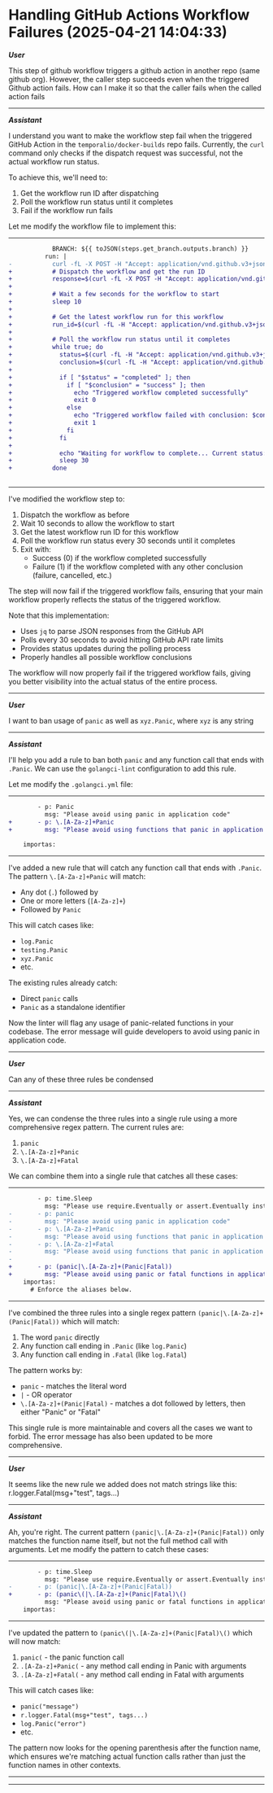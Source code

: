 <!-- Generated by SpecStory -->

# Handling GitHub Actions Workflow Failures (2025-04-21 14:04:33)

_**User**_

This step of github workflow triggers a github action in another repo (same github org). However, the caller step succeeds even when the triggered Github action fails. How can I make it so that the caller fails when the called action fails

---

_**Assistant**_

I understand you want to make the workflow step fail when the triggered GitHub Action in the `temporalio/docker-builds` repo fails. Currently, the `curl` command only checks if the dispatch request was successful, not the actual workflow run status.

To achieve this, we'll need to:
1. Get the workflow run ID after dispatching
2. Poll the workflow run status until it completes
3. Fail if the workflow run fails

Let me modify the workflow file to implement this:


---

```diff
            BRANCH: ${{ toJSON(steps.get_branch.outputs.branch) }}
          run: |
-           curl -fL -X POST -H "Accept: application/vnd.github.v3+json" -H "Authorization: token $PAT" "https://api.github.com/repos/$PARENT_REPO/actions/workflows/$WORKFLOW_ID/dispatches" -d '{"ref":'"$PARENT_BRANCH"', "inputs": { "repo":'"$REPO"', "branch":'"$BRANCH"' }}'
+           # Dispatch the workflow and get the run ID
+           response=$(curl -fL -X POST -H "Accept: application/vnd.github.v3+json" -H "Authorization: token $PAT" "https://api.github.com/repos/$PARENT_REPO/actions/workflows/$WORKFLOW_ID/dispatches" -d '{"ref":'"$PARENT_BRANCH"', "inputs": { "repo":'"$REPO"', "branch":'"$BRANCH"' }}')
+           
+           # Wait a few seconds for the workflow to start
+           sleep 10
+           
+           # Get the latest workflow run for this workflow
+           run_id=$(curl -fL -H "Accept: application/vnd.github.v3+json" -H "Authorization: token $PAT" "https://api.github.com/repos/$PARENT_REPO/actions/workflows/$WORKFLOW_ID/runs" | jq -r '.workflow_runs[0].id')
+           
+           # Poll the workflow run status until it completes
+           while true; do
+             status=$(curl -fL -H "Accept: application/vnd.github.v3+json" -H "Authorization: token $PAT" "https://api.github.com/repos/$PARENT_REPO/actions/runs/$run_id" | jq -r '.status')
+             conclusion=$(curl -fL -H "Accept: application/vnd.github.v3+json" -H "Authorization: token $PAT" "https://api.github.com/repos/$PARENT_REPO/actions/runs/$run_id" | jq -r '.conclusion')
+             
+             if [ "$status" = "completed" ]; then
+               if [ "$conclusion" = "success" ]; then
+                 echo "Triggered workflow completed successfully"
+                 exit 0
+               else
+                 echo "Triggered workflow failed with conclusion: $conclusion"
+                 exit 1
+               fi
+             fi
+             
+             echo "Waiting for workflow to complete... Current status: $status"
+             sleep 30
+           done
  
```

---

I've modified the workflow step to:

1. Dispatch the workflow as before
2. Wait 10 seconds to allow the workflow to start
3. Get the latest workflow run ID for this workflow
4. Poll the workflow run status every 30 seconds until it completes
5. Exit with:
   - Success (0) if the workflow completed successfully
   - Failure (1) if the workflow completed with any other conclusion (failure, cancelled, etc.)

The step will now fail if the triggered workflow fails, ensuring that your main workflow properly reflects the status of the triggered workflow.

Note that this implementation:
- Uses `jq` to parse JSON responses from the GitHub API
- Polls every 30 seconds to avoid hitting GitHub API rate limits
- Provides status updates during the polling process
- Properly handles all possible workflow conclusions

The workflow will now properly fail if the triggered workflow fails, giving you better visibility into the actual status of the entire process.

---

_**User**_

I want to ban usage of `panic` as well as `xyz.Panic`, where `xyz` is any string

---

_**Assistant**_

I'll help you add a rule to ban both `panic` and any function call that ends with `.Panic`. We can use the `golangci-lint` configuration to add this rule.

Let me modify the `.golangci.yml` file:



---

```diff
        - p: Panic
          msg: "Please avoid using panic in application code"
+       - p: \.[A-Za-z]+Panic
+         msg: "Please avoid using functions that panic in application code"
  
    importas:
```

---

I've added a new rule that will catch any function call that ends with `.Panic`. The pattern `\.[A-Za-z]+Panic` will match:
- Any dot (`.`) followed by
- One or more letters (`[A-Za-z]+`)
- Followed by `Panic`

This will catch cases like:
- `log.Panic`
- `testing.Panic`
- `xyz.Panic`
- etc.

The existing rules already catch:
- Direct `panic` calls
- `Panic` as a standalone identifier

Now the linter will flag any usage of panic-related functions in your codebase. The error message will guide developers to avoid using panic in application code.

---

_**User**_

Can any of these three rules be condensed

---

_**Assistant**_

Yes, we can condense the three rules into a single rule using a more comprehensive regex pattern. The current rules are:
1. `panic`
2. `\.[A-Za-z]+Panic`
3. `\.[A-Za-z]+Fatal`

We can combine them into a single rule that catches all these cases:



---

```diff
        - p: time.Sleep
          msg: "Please use require.Eventually or assert.Eventually instead unless you've no other option"
-       - p: panic
-         msg: "Please avoid using panic in application code"
-       - p: \.[A-Za-z]+Panic
-         msg: "Please avoid using functions that panic in application code"
-       - p: \.[A-Za-z]+Fatal
-         msg: "Please avoid using functions that panic in application code"
- 
+       - p: (panic|\.[A-Za-z]+(Panic|Fatal))
+         msg: "Please avoid using panic or fatal functions in application code"
    importas:
      # Enforce the aliases below.
```

---

I've combined the three rules into a single regex pattern `(panic|\.[A-Za-z]+(Panic|Fatal))` which will match:
1. The word `panic` directly
2. Any function call ending in `.Panic` (like `log.Panic`)
3. Any function call ending in `.Fatal` (like `log.Fatal`)

The pattern works by:
- `panic` - matches the literal word
- `|` - OR operator
- `\.[A-Za-z]+(Panic|Fatal)` - matches a dot followed by letters, then either "Panic" or "Fatal"

This single rule is more maintainable and covers all the cases we want to forbid. The error message has also been updated to be more comprehensive.

---

_**User**_

It seems like the new rule we added does not match strings like this: r.logger.Fatal(msg+"test", tags...)

---

_**Assistant**_

Ah, you're right. The current pattern `(panic|\.[A-Za-z]+(Panic|Fatal))` only matches the function name itself, but not the full method call with arguments. Let me modify the pattern to catch these cases:




---

```diff
        - p: time.Sleep
          msg: "Please use require.Eventually or assert.Eventually instead unless you've no other option"
-       - p: (panic|\.[A-Za-z]+(Panic|Fatal))
+       - p: (panic\(|\.[A-Za-z]+(Panic|Fatal)\()
          msg: "Please avoid using panic or fatal functions in application code"
    importas:
```

---

I've updated the pattern to `(panic\(|\.[A-Za-z]+(Panic|Fatal)\()` which will now match:
1. `panic(` - the panic function call
2. `.[A-Za-z]+Panic(` - any method call ending in Panic with arguments
3. `.[A-Za-z]+Fatal(` - any method call ending in Fatal with arguments

This will catch cases like:
- `panic("message")`
- `r.logger.Fatal(msg+"test", tags...)`
- `log.Panic("error")`
- etc.

The pattern now looks for the opening parenthesis after the function name, which ensures we're matching actual function calls rather than just the function names in other contexts.

---



---

